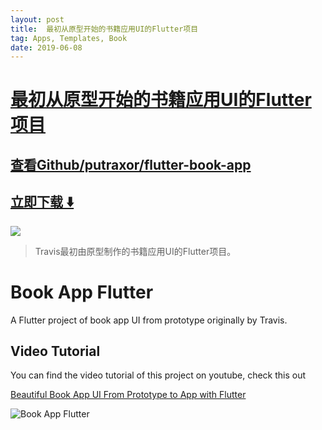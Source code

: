 ```yaml
---
layout: post
title:  最初从原型开始的书籍应用UI的Flutter项目
tag: Apps, Templates, Book
date: 2019-06-08
---
```


# [最初从原型开始的书籍应用UI的Flutter项目 ](http://github.com/putraxor/flutter-book-app) 



## [查看Github/putraxor/flutter-book-app](http://github.com/putraxor/flutter-book-app)
## [立即下载 ️⬇️ ](https://codeload.github.com/putraxor/flutter-book-app/zip/master) 


 
![](https://flutterawesome.com/content/images/2018/10/Book-App-Flutter.jpg)
 
>
> Travis最初由原型制作的书籍应用UI的Flutter项目。
>

 
# Book App Flutter

A Flutter project of book app UI from prototype originally by Travis.

## Video Tutorial

You can find the video tutorial of this project on youtube, check this out

[Beautiful Book App UI From Prototype to App with Flutter](https://youtu.be/vyugtXBUaCU) 

![Book App Flutter](https://raw.githubusercontent.com/putraxor/flutter-book-app/master/art/thumbnail.png)
